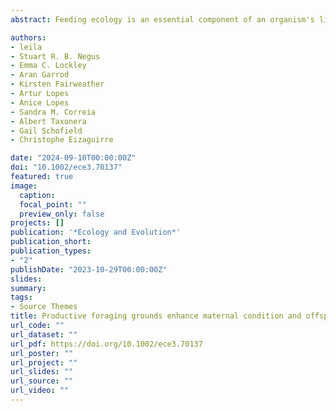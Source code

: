 ```yaml
---
abstract: Feeding ecology is an essential component of an organism's life, but foraging comes with risks and energetic costs. Species in which populations exhibit more than one feeding strategy, such as sea turtles, are good systems for investigating how feeding ecology impacts life-history traits, reproduction and carried over effects across generations. Here, we investigated how the feeding ecology of loggerhead sea turtles (<em>Caretta caretta</em>) nesting at the Cabo Verde archipelago correlates with reproductive outputs and offspring quality. We determined the feeding ecology of female turtles before and during the breeding season from stable isotope analysis of carbon and nitrogen and correlated isotopic ratio with female and offspring traits. We found that female turtles feeding at higher trophic positions produced larger clutches. We also found that females with higher δ13C values, typical of productive foraging areas, had greater fat reserves, were less likely to be infected by leech parasites and produced heavier offspring. The offspring of infected mothers with higher δ13C values performed best in crawling and self-righting trials than those of non-infected mothers with higher δ13C values. This study shows adult female loggerheads that exploit productive areas build capital reserves that impact their reproductive success and multiple proxies for offspring quality. Overall, our findings provide valuable insights into the complex interplay between feeding ecology and reproductive success, and reveal the transgenerational carry-over effects of both feeding ecology and health on offspring quality in sea turtles.

authors:
- leila
- Stuart R. B. Negus
- Emma C. Lockley
- Aran Garrod
- Kirsten Fairweather
- Artur Lopes
- Anice Lopes
- Sandra M. Correia
- Albert Taxonera
- Gail Schofield
- Christophe Eizaguirre

date: "2024-09-10T00:00:00Z"
doi: "10.1002/ece3.70137"
featured: true
image:
  caption: 
  focal_point: ""
  preview_only: false
projects: []
publication: '*Ecology and Evolution*'
publication_short:  
publication_types:
- "2"
publishDate: "2023-10-29T00:00:00Z"
slides: 
summary: 
tags:
- Source Themes
title: Productive foraging grounds enhance maternal condition and offspring quality in a capital breeding species
url_code: ""
url_dataset: ""
url_pdf: https://doi.org/10.1002/ece3.70137
url_poster: ""
url_project: ""
url_slides: ""
url_source: ""
url_video: ""
---
```

